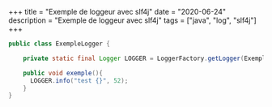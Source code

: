 +++
title = "Exemple de loggeur avec slf4j"
date = "2020-06-24"
description = "Exemple de loggeur avec slf4j"
tags = ["java", "log", "slf4j"]
+++


```Java
public class ExempleLogger {

    private static final Logger LOGGER = LoggerFactory.getLogger(ExempleLogger.class);

    public void exemple(){
      LOGGER.info("test {}", 52);
    }
}
```
